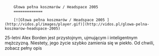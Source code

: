 
        Głowa pełna koszmarów / Headspace 2005 
        =============
        
        [![Głowa pełna koszmarów / Headspace 2005 ](http://vidos.pl/images/player.gif)](http://vidos.pl/glowa-pelna-koszmarow-headspace-2005)
        
        
 25-letni Alex Borden jest przystojnym, ujmującym i inteligentnym mężczyzną. Niestety, jego życie szybko zamienia się w piekło. Od chwili, zobacz pełny opis
    